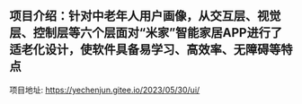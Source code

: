 项目介绍：针对中老年人用户画像，从交互层、视觉层、控制层等六个层面对“米家”智能家居APP进行了适老化设计，使软件具备易学习、高效率、无障碍等特点
---
项目地址: https://yechenjun.gitee.io/2023/05/30/ui/
